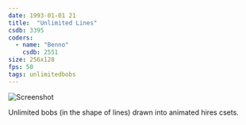 ```yaml
---
date: 1993-01-01 21
title:  "Unlimited Lines"
csdb: 3395
coders:
  - name: "Benno"
    csdb: 2551
size: 256x128
fps: 50
tags: unlimitedbobs
---
```

![Screenshot](/c64wrd/topaz-beerline/tokenfromhell/unlimited-bobs.png)

Unlimited bobs (in the shape of lines) drawn into animated hires csets.

<!--more-->
